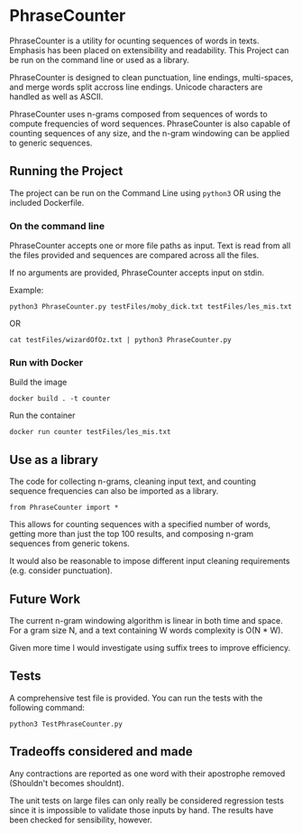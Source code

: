 # PhraseCounter

PhraseCounter is a utility for ocunting sequences of words in texts.
Emphasis has been placed on extensibility and readability. This Project
can be run on the command line or used as a library.

PhraseCounter is designed to clean punctuation, line endings, multi-spaces,
and merge words split accross line endings. Unicode characters are handled as well as 
ASCII.

PhraseCounter uses n-grams composed from sequences of words to compute frequencies
of word sequences. PhraseCounter is also capable of counting sequences of any size, and
the n-gram windowing can be applied to generic sequences.

## Running the Project

The project can be run on the Command Line using `python3` OR using the included Dockerfile.

### On the command line

PhraseCounter accepts one or more file paths as input. Text is read from all the files provided
and sequences are compared across all the files.

If no arguments are provided, PhraseCounter accepts input on stdin.

Example:

`python3 PhraseCounter.py testFiles/moby_dick.txt testFiles/les_mis.txt`

OR

`cat testFiles/wizardOfOz.txt | python3 PhraseCounter.py`

### Run with Docker

Build the image

`docker build . -t counter`

Run the container 

`docker run counter testFiles/les_mis.txt`

## Use as a library

The code for collecting n-grams, cleaning input text, and counting sequence frequencies
can also be imported as a library.

`from PhraseCounter import *`

This allows for counting sequences with a specified number of words, getting more than 
just the top 100 results, and composing n-gram sequences from generic tokens.

It would also be reasonable to impose different input cleaning requirements (e.g. consider punctuation).

## Future Work

The current n-gram windowing algorithm is linear in both time and space. For a gram size N, and a text
containing W words complexity is O(N * W).

Given more time I would investigate using suffix trees to improve efficiency.

## Tests

A comprehensive test file is provided. You can run the tests with the following command:

`python3 TestPhraseCounter.py`

## Tradeoffs considered and made

Any contractions are reported as one word with their apostrophe removed (Shouldn't becomes shouldnt).

The unit tests on large files can only really be considered regression tests since it is impossible to validate those inputs by hand. The results have been checked for sensibility, however.
